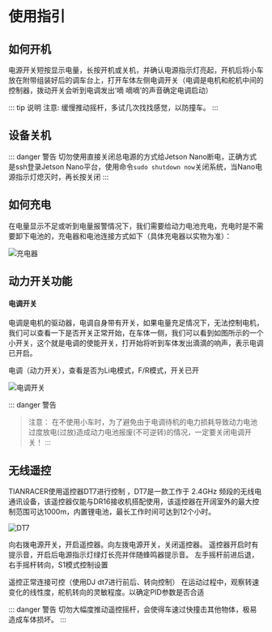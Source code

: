 # 使用指引

## 如何开机

电源开关短按显示电量，长按开机或关机，并确认电源指示灯亮起，开机后将小车放在附带组装好后的调车台上，打开车体左侧电调开关（电调是电机和舵机中间的控制器，拨动开关会听到电调发出‘嘀 嘀嘀’的声音确定电调启动）

::: tip 说明
注意: 缓慢推动摇杆，多试几次找找感觉，以防撞车。
:::

## 设备关机

::: danger 警告
切勿使用直接关闭总电源的方式给Jetson Nano断电，正确方式是ssh登录Jetson Nano平台，使用命令`sudo shutdown now`关闭系统，当Nano电源指示灯熄灭时，再长按关闭
:::

## 如何充电

在电量显示不足或听到电量报警情况下，我们需要给动力电池充电，充电时是不需要卸下电池的，充电器和电池连接方式如下（具体充电器以实物为准）：

![充电器](https://tianbot-pic.oss-cn-beijing.aliyuncs.com/tianbot/202112211514679.jpg)

## 动力开关功能
#### 电调开关

电调是电机的驱动器，电调自身带有开关，如果电量充足情况下，无法控制电机，我们可以查看一下是否开关正常开始，在车体一侧，我们可以看到如图所示的一个小开关，这个就是电调的使能开关，打开始将听到车体发出滴滴的响声，表示电调已开启。

电调（动力开关），查看是否为Li电模式，F/R模式，开关已开

![电调开关](https://tianbot-pic.oss-cn-beijing.aliyuncs.com/tianbot/202112211514092.jpg)

::: danger 警告
> 注意： 在不使用小车时，为了避免由于电调待机的电力损耗导致动力电池过度放电(过放)造成动力电池报废(不可逆转)的情况，一定要关闭电调开关！
:::



## 无线遥控

TIANRACER使用遥控器DT7进行控制 ，DT7是一款工作于 2.4GHz 频段的无线电通讯设备，该遥控器仅能与DR16接收机搭配使用，该遥控器在开阔室外的最大控制范围可达1000m，内置锂电池，最长工作时间可达到12个小时。

![DT7](https://tianbot-pic.oss-cn-beijing.aliyuncs.com/tianbot/202112211514356.jpg)

向右拨电源开关，开启遥控器。向左拨电源开关，关闭遥控器。
遥控器开启时有提示音，开启后电源指示灯绿灯长亮并伴随蜂鸣器提示音。
左手摇杆前进后退，右手摇杆转向，S1模式控制设置

遥控正常连接可控（使用DJ dt7进行前后、转向控制）
在运动过程中，观察转速变化的线性度，舵机转向的灵敏程度。以确定PID参数是否合适

::: danger 警告
切勿大幅度推动遥控摇杆，会使得车速过快撞击其他物体，极易造成车体损坏。
:::